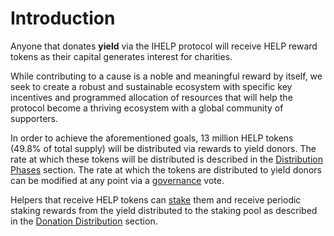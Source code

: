 # Introduction

Anyone that donates **yield** via the IHELP protocol will receive HELP reward tokens as their capital generates interest for charities.&#x20;

While contributing to a cause is a noble and meaningful reward by itself, we seek to create a robust and sustainable ecosystem with specific key incentives and programmed allocation of resources that will help the protocol become a thriving ecosystem with a global community of supporters.&#x20;

In order to achieve the aforementioned goals, 13 million HELP tokens (49.8% of total supply) will be distributed via rewards to yield donors. The rate at which these tokens will be distributed is described in the [Distribution Phases](distribution-phases.md) section. The rate at which the tokens are distributed to yield donors can be modified at any point via a [governance](../governance.md) vote.&#x20;

Helpers that receive HELP tokens can [stake](staking-pool.md) them and receive periodic staking rewards from the yield distributed to the staking pool as described in the [Donation Distribution](../donation-distribution.md) section.



##
